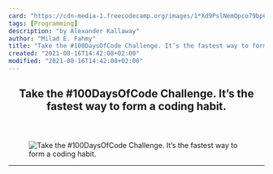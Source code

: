 ```yaml
---
card: "https://cdn-media-1.freecodecamp.org/images/1*Xd9PslNemQpco79bpCaWsQ.jpeg"
tags: [Programming]
description: "by Alexander Kallaway"
author: "Milad E. Fahmy"
title: "Take the #100DaysOfCode Challenge. It’s the fastest way to form a coding habit."
created: "2021-08-16T14:42:08+02:00"
modified: "2021-08-16T14:42:08+02:00"
---
```

<div class="site-wrapper">
<main id="site-main" class="site-main outer">
<div class="inner">
<article class="post-full post tag-programming tag-life-lessons tag-self-improvement tag-web-development tag-tech ">
<header class="post-full-header">
<h1 class="post-full-title">Take the #100DaysOfCode Challenge. It’s the fastest way to form a coding habit.</h1>
</header>
<figure class="post-full-image">
<picture>
<source media="(max-width: 700px)" sizes="1px" srcset="data:image/gif;base64,R0lGODlhAQABAIAAAAAAAP///yH5BAEAAAAALAAAAAABAAEAAAIBRAA7 1w">
<source media="(min-width: 701px)" sizes="(max-width: 800px) 400px,
(max-width: 1170px) 700px,
1400px" srcset="https://cdn-media-1.freecodecamp.org/images/1*Xd9PslNemQpco79bpCaWsQ.jpeg 300w,
https://cdn-media-1.freecodecamp.org/images/1*Xd9PslNemQpco79bpCaWsQ.jpeg 600w,
https://cdn-media-1.freecodecamp.org/images/1*Xd9PslNemQpco79bpCaWsQ.jpeg 1000w,
https://cdn-media-1.freecodecamp.org/images/1*Xd9PslNemQpco79bpCaWsQ.jpeg 2000w">
<img onerror="this.style.display='none'" src="https://cdn-media-1.freecodecamp.org/images/1*Xd9PslNemQpco79bpCaWsQ.jpeg" alt="Take the #100DaysOfCode Challenge. It’s the fastest way to form a coding habit.">
</picture>
</figure>
<section class="post-full-content">
<div class="post-content medium-migrated-article">
</div>
<hr>
</section>
</article>
</div>
</main>
</div>
<!-- Google Tag Manager (noscript) -->
<!-- End Google Tag Manager (noscript) -->
